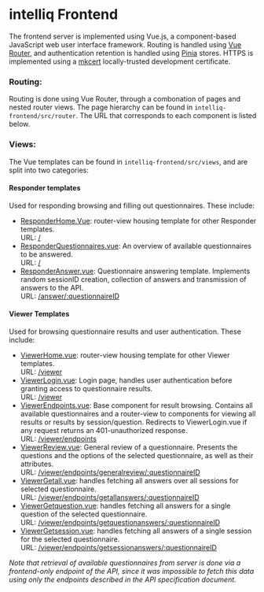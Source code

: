 # intelliq Frontend
The frontend server is implemented using Vue.js, a component-based JavaScript web user interface framework. Routing is handled using [Vue Router](https://router.vuejs.org/), and authentication retention is handled using [Pinia](https://pinia.vuejs.org/) stores. HTTPS is implemented using a [mkcert](https://github.com/FiloSottile/mkcert) locally-trusted development certificate.

### **Routing:**
Routing is done using Vue Router, through a combonation of pages and nested router views. The page hierarchy can be found in `intelliq-frontend/src/router`. The URL that corresponds to each component is listed below.
### **Views:**
The Vue templates can be found in `intelliq-frontend/src/views`, and are split into two categories:
#### **Responder templates**  
Used for responding browsing and filling out questionnaires. These include:
* [ResponderHome.Vue](https://github.com/ntua/SoftEng22-12/blob/main/frontend/intelliq-frontend/src/views/ResponderHome.vue): router-view housing template for other Responder templates.   
URL: [/](https://127.0.0.1:5173/)
* [ResponderQuestionnaires.vue](https://github.com/ntua/SoftEng22-12/blob/main/frontend/intelliq-frontend/src/views/ResponderQuestionnaires.vue): An overview of available questionnaires to be answered.  
URL: [/](https://127.0.0.1:5173/)  
* [ResponderAnswer.vue](https://github.com/ntua/SoftEng22-12/blob/main/frontend/intelliq-frontend/src/views/ResponderAnswer.vue): Questionnaire answering template. Implements random sessionID creation, collection of answers and transmission of answers to the API.   
URL: [/answer/:questionnaireID](https://127.0.0.1:5173/answer/QQ000)
#### **Viewer Templates**
Used for browsing questionnaire results and user authentication. These include:
* [ViewerHome.vue](https://github.com/ntua/SoftEng22-12/blob/main/frontend/intelliq-frontend/src/views/ViewerHome.vue): router-view housing template for other Viewer templates.   
URL: [/viewer](https://127.0.0.1:5173/viewer)
* [ViewerLogin.vue](https://github.com/ntua/SoftEng22-12/blob/main/frontend/intelliq-frontend/src/views/ViewerLogin.vue): Login page, handles user authentication before granting access to questionnaire results.   
URL: [/viewer](https://127.0.0.1:5173/viewer)
* [ViewerEndpoints.vue](https://github.com/ntua/SoftEng22-12/blob/main/frontend/intelliq-frontend/src/views/ViewerEndpoints.vue): Base component for result browsing. Contains all available questionnaires and a router-view to components for viewing all results or results by session/question. Redirects to ViewerLogin.vue if any request returns an 401-unauthorized response.   
URL: [/viewer/endpoints](https://127.0.0.1:5173/viewer/endpoints)
* [ViewerReview.vue](): General review of a questionnaire. Presents the questions and the options of the selected questionnaire, as well as their attributes.   
URL: [/viewer/endpoints/generalreview/:questionnaireID](https://127.0.0.1:5173/viewer/endpoints/generalreview/QQ000)
* [ViewerGetall.vue](https://github.com/ntua/SoftEng22-12/blob/main/frontend/intelliq-frontend/src/views/ViewerGetall.vue): handles fetching all answers over all sessions for selected questionnaire.   
URL: [/viewer/endpoints/getallanswers/:questionnaireID](https://127.0.0.1:5173/viewer/endpoints/getallanswers/QQ000)
* [ViewerGetquestion.vue](https://github.com/ntua/SoftEng22-12/blob/main/frontend/intelliq-frontend/src/views/ViewerGetquestion.vue): handles fetching all answers for a single question of the selected questionnaire.   
URL: [/viewer/endpoints/getquestionanswers/:questionnaireID](https://127.0.0.1:5173/viewer/endpoints/getquestionanswers/QQ000)
* [ViewerGetsession.vue](https://github.com/ntua/SoftEng22-12/blob/main/frontend/intelliq-frontend/src/views/ViewerGetsession.vue): handles fetching all answers of a single session for the selected questionnaire.   
URL: [/viewer/endpoints/getsessionanswers/:questionnaireID](https://127.0.0.1:5173/viewer/endpoints/getsessionanswers/QQ000)

*Note that retrieval of available questionnaires from server is done via a frontend-only endpoint of the API, since it was impossible to fetch this data using only the endpoints described in the API specification document.* 